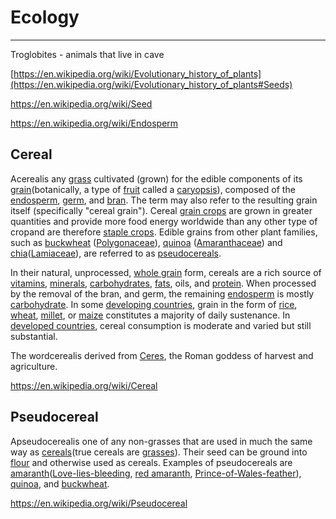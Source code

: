 # Ecology

---

Troglobites - animals that live in cave

[https://en.wikipedia.org/wiki/Evolutionary_history_of_plants](https://en.wikipedia.org/wiki/Evolutionary_history_of_plants#Seeds)

<https://en.wikipedia.org/wiki/Seed>

<https://en.wikipedia.org/wiki/Endosperm>

## Cereal

Acerealis any [grass](https://en.wikipedia.org/wiki/Poaceae) cultivated (grown) for the edible components of its [grain](https://en.wikipedia.org/wiki/Grain)(botanically, a type of [fruit](https://en.wikipedia.org/wiki/Fruit) called a [caryopsis](https://en.wikipedia.org/wiki/Caryopsis)), composed of the [endosperm](https://en.wikipedia.org/wiki/Endosperm), [germ](https://en.wikipedia.org/wiki/Cereal_germ), and [bran](https://en.wikipedia.org/wiki/Bran). The term may also refer to the resulting grain itself (specifically "cereal grain"). Cereal [grain crops](https://en.wikipedia.org/wiki/Food_grain) are grown in greater quantities and provide more food energy worldwide than any other type of cropand are therefore [staple crops](https://en.wikipedia.org/wiki/Staple_food). Edible grains from other plant families, such as [buckwheat](https://en.wikipedia.org/wiki/Buckwheat) ([Polygonaceae](https://en.wikipedia.org/wiki/Polygonaceae)), [quinoa](https://en.wikipedia.org/wiki/Quinoa) ([Amaranthaceae](https://en.wikipedia.org/wiki/Amaranthaceae)) and [chia](https://en.wikipedia.org/wiki/Salvia_hispanica)([Lamiaceae](https://en.wikipedia.org/wiki/Lamiaceae)), are referred to as [pseudocereals](https://en.wikipedia.org/wiki/Pseudocereal).

In their natural, unprocessed, [whole grain](https://en.wikipedia.org/wiki/Whole_grain) form, cereals are a rich source of [vitamins](https://en.wikipedia.org/wiki/Vitamin), [minerals](https://en.wikipedia.org/wiki/Dietary_mineral), [carbohydrates](https://en.wikipedia.org/wiki/Carbohydrate), [fats](https://en.wikipedia.org/wiki/Fat), oils, and [protein](https://en.wikipedia.org/wiki/Protein_(nutrient)). When processed by the removal of the bran, and germ, the remaining [endosperm](https://en.wikipedia.org/wiki/Endosperm) is mostly [carbohydrate](https://en.wikipedia.org/wiki/Carbohydrate). In some [developing countries](https://en.wikipedia.org/wiki/Developing_country), grain in the form of [rice](https://en.wikipedia.org/wiki/Rice), [wheat](https://en.wikipedia.org/wiki/Wheat), [millet](https://en.wikipedia.org/wiki/Millet), or [maize](https://en.wikipedia.org/wiki/Maize) constitutes a majority of daily sustenance. In [developed countries](https://en.wikipedia.org/wiki/Developed_country), cereal consumption is moderate and varied but still substantial.

The wordcerealis derived from [Ceres](https://en.wikipedia.org/wiki/Ceres_(Roman_mythology)), the Roman goddess of harvest and agriculture.

<https://en.wikipedia.org/wiki/Cereal>

## Pseudocereal

Apseudocerealis one of any non-grasses that are used in much the same way as [cereals](https://en.wikipedia.org/wiki/Cereal)(true cereals are [grasses](https://en.wikipedia.org/wiki/Grasses)). Their seed can be ground into [flour](https://en.wikipedia.org/wiki/Flour) and otherwise used as cereals. Examples of pseudocereals are [amaranth](https://en.wikipedia.org/wiki/Amaranth_grain)([Love-lies-bleeding](https://en.wikipedia.org/wiki/Love-lies-bleeding_(plant)), [red amaranth](https://en.wikipedia.org/wiki/Red_amaranth), [Prince-of-Wales-feather](https://en.wikipedia.org/wiki/Prince-of-Wales-feather)), [quinoa](https://en.wikipedia.org/wiki/Quinoa), and [buckwheat](https://en.wikipedia.org/wiki/Buckwheat).

<https://en.wikipedia.org/wiki/Pseudocereal>
